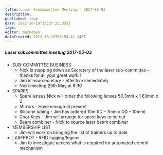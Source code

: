 ```yaml
---
title: Laser Subcommittee Meeting - 2017-05-03
description: 
published: true
date: 2022-10-19T12:27:25.333Z
tags: 
editor: markdown
dateCreated: 2022-10-19T08:54:41.240Z
---
```


##### Laser subcommittee meeting 2017-05-03

-   SUB-COMMITTEE BUSINESS
    -   Nick is stepping down as Secretary of the laser sub-committee – thanks for all your great work!!
    -   Jim is now secretary - effective immediately
    -   Next meeting 29th May at 6:30
-   SPARES
    -   Spare lenses Nick will order the following lenses 50.3mm x 1 63mm x 2
    -   Mirrors - Have enough at present
    -   Silicone tubing - Jim has ordered 10m (ID – 7mm x OD – 10mm)
    -   Door Keys - Jim will arrange for spare keys to be cut
    -   Beam combiner - Nick to source laser beam combiner
-   MEMBERSHIP LIST
    -   Jim will work on bringing the list of trainers up to date
-   LASERBOT - RFID logging/logons
    -   Jim to investigate access what is required for automated control mechanism
